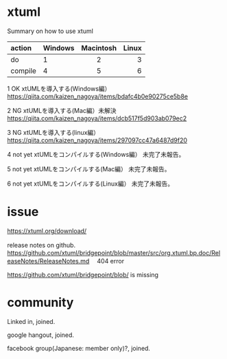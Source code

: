 # xtuml
Summary on how to use xtuml


|action| Windows | Macintosh | Linux |
|:---|:---|:---:|---:|
|do|1 |2 |3 |
|compile|4 |5 |6 |

1 OK
xtUMLを導入する(Windows編）
https://qiita.com/kaizen_nagoya/items/bdafc4b0e90275ce5b8e

2 NG
xtUMLを導入する(Mac編）未解決
https://qiita.com/kaizen_nagoya/items/dcb517f5d903ab079ec2

3 NG
xtUMLを導入する(linux編）
https://qiita.com/kaizen_nagoya/items/297097cc47a6487d9f20

4 not yet
xtUMLをコンパイルする(Windows編）
未完了未報告。

5 not yet
xtUMLをコンパイルする(Mac編）
未完了未報告。

6 not yet
xtUMLをコンパイルする(Linux編）
未完了未報告。



# issue

https://xtuml.org/download/

release notes on github.　
https://github.com/xtuml/bridgepoint/blob/master/src/org.xtuml.bp.doc/ReleaseNotes/ReleaseNotes.md
　404 error

https://github.com/xtuml/bridgepoint/blob/ is missing

# community

Linked in, joined.

google hangout, joined.

facebook group(Japanese: member only)?, joined.

